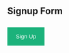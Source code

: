 <style>
* {box-sizing: border-box;}

/* Full-width input fields */
input[type=text], input[type=password] {
  width: 100%;
  padding: 15px;
  margin: 5px 0 22px 0;
  display: inline-block;
  border: none;
  background: #f1f1f1;
}

/* Add a background color when the inputs get focus */
input[type=text]:focus, input[type=password]:focus {
  background-color: #ddd;
  outline: none;
}

/* Set a style for all buttons */
button {
  background-color: #04AA6D;
  color: white;
  padding: 14px 20px;
  margin: 8px 0;
  border: none;
  cursor: pointer;
  width: 100%;
  opacity: 0.9;
}

button:hover {
  opacity:1;
}

/* Extra styles for the cancel button */
.cancelbtn {
  padding: 14px 20px;
  background-color: #f44336;
}

/* Float cancel and signup buttons and add an equal width */
.cancelbtn, .signupbtn {
  float: left;
  width: 50%;
}

/* Add padding to container elements */
.container {
  padding: 16px;
}

/* The Modal (background) */
.modal {
  display: none; /* Hidden by default */
  position: fixed; /* Stay in place */
  z-index: 1; /* Sit on top */
  left: 0;
  top: 0;
  width: 100%; /* Full width */
  height: 100%; /* Full height */
  overflow: auto; /* Enable scroll if needed */
  background-color: #474e5d;
  padding-top: 50px;
}

/* Modal Content/Box */
.modal-content {
  background-color: #fefefe;
  margin: 5% auto 15% auto; /* 5% from the top, 15% from the bottom and centered */
  border: 1px solid #888;
  width: 80%; /* Could be more or less, depending on screen size */
}

/* Style the horizontal ruler */
hr {
  border: 1px solid #f1f1f1;
  margin-bottom: 25px;
}
 
/* The Close Button (x) */
.close {
  position: absolute;
  right: 35px;
  top: 15px;
  font-size: 40px;
  font-weight: bold;
  color: #f1f1f1;
}

.close:hover,
.close:focus {
  color: #f44336;
  cursor: pointer;
}

/* Clear floats */
.clearfix::after {
  content: "";
  clear: both;
  display: table;
}

/* Change styles for cancel button and signup button on extra small screens */
@media screen and (max-width: 300px) {
  .cancelbtn, .signupbtn {
     width: 100%;
  }
}
</style>
<body>

<h2>Signup Form</h2>

<button onclick="document.getElementById('id01').style.display='block'" style="width:auto;">Sign Up</button>

<div id="id01" class="modal">
  <span onclick="document.getElementById('id01').style.display='none'" class="close" title="Close Modal">&times;</span>
  <form class="modal-content">
    <div class="container">
      <h1>Sign Up</h1>
      <p>Please fill in this form to create an account.</p>
      <hr>
      <label for="name"><b>Name</b></label>
      <input type="text" placeholder="Enter Name" id="name" name="name" required>
      <label for="email"><b>Email</b></label>
      <input type="text" placeholder="Enter Email" id="email" name="email" required>
      <label for="psw"><b>Password</b></label>
      <input type="password" placeholder="Enter Password" id="password" name="psw" required>
      <label for="dob"><b>Date of Birth</b></label>
      <input type="text" placeholder="00-00-0000" id="dob" name="date of birth" required>
      <label>
        <input type="checkbox" checked="checked" name="remember" style="margin-bottom:15px"> Remember me
      </label>
      <p>By creating an account you agree to our <a href="#" style="color:dodgerblue">Terms & Privacy</a>.</p>
      <div class="clearfix">
        <button type="button" onclick="document.getElementById('id01').style.display='none'" class="cancelbtn">Cancel</button>
        <button type="submit" onclick="url2()" id="submit-button" class="signupbtn">Sign Up</button>
      </div>
    </div>
  </form>
</div>

<script>


function url2(){
  const name = document.getElementById('name').value;
  const email = document.getElementById('email').value;
  const password = document.getElementById('password').value;
  const dob = document.getElementById('dob').value;

  // const url = "https://breadbops.gq/api/person/post?email=" + email +"&password=" + password + "&name=" + name + "&dob=" + dob;
  const url = "https://breadbops.gq/api/person/post";

  var details = {
      'email': email,
      'password': password,
      'name': name,
      'dob': dob
  };

  var formBody = [];
  for (var property in details) {
    var encodedKey = encodeURIComponent(property);
    var encodedValue = encodeURIComponent(details[property]);
    formBody.push(encodedKey + "=" + encodedValue);
  }
  formBody = formBody.join("&");
  
  const options = {
    method: 'POST', 
    mode: 'cors', // no-cors, *cors, same-origin
    cache: 'default', // *default, no-cache, reload, force-cache, only-if-cached
    credentials: 'same-origin', // include, *same-origin, omit
    headers: {
      // 'Content-Type': 'application/json'
      'Content-Type': 'application/x-www-form-urlencoded;charset=UTF-8'
    },
    body: formBody
  };

  fetch(url, options)
    .then(response => console.log(response.text()))
    .then(result => console.log(result))
    .catch(error => console.log('error', error));
  
}

// Get the modal
var modal = document.getElementById('id01');

// When the user clicks anywhere outside of the modal, close it
window.onclick = function(event) {
  if (event.target == modal) {
    modal.style.display = "none";
  }
}
</script>

</body>

